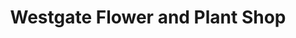 ---
title: "Westgate Flower and Plant Shop"
url: /oak-park/westgate-flower-and-plant-shop/
shop: florist
---